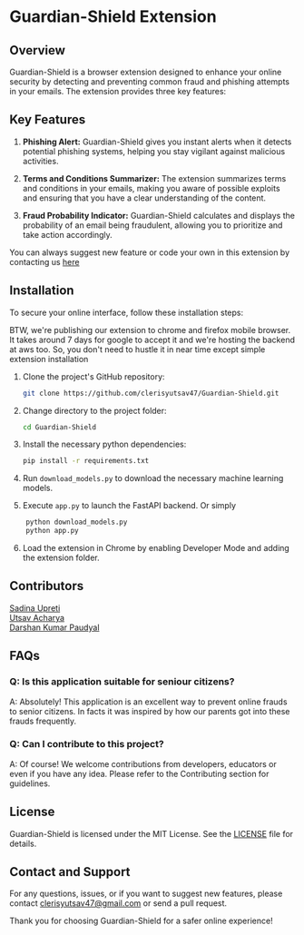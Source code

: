 # Guardian-Shield Extension

## Overview

Guardian-Shield is a browser extension designed to enhance your online security by detecting and preventing common fraud and phishing attempts in your emails. The extension provides three key features:

## Key Features

1. **Phishing Alert:** Guardian-Shield gives you instant alerts when it detects potential phishing systems, helping you stay vigilant against malicious activities.

2. **Terms and Conditions Summarizer:** The extension summarizes terms and conditions in your emails, making you aware of possible exploits and ensuring that you have a clear understanding of the content.

3. **Fraud Probability Indicator:** Guardian-Shield calculates and displays the probability of an email being fraudulent, allowing you to prioritize and take action accordingly.

You can always suggest new feature or code your own in this extension by contacting us [here](#contact-and-support)

## Installation

To secure your online interface, follow these installation steps:

BTW, we're publishing our extension to chrome and firefox mobile browser. It takes around 7 days for google to accept it and we're hosting the backend at aws too. So, you don't need to hustle it in near time except simple extension installation

1. Clone the project's GitHub repository:

   ```bash
   git clone https://github.com/clerisyutsav47/Guardian-Shield.git
   ```
2. Change directory to the project folder:

    ```bash
    cd Guardian-Shield
    ```

3. Install the necessary python dependencies:

    ```bash
    pip install -r requirements.txt
    ```
3. Run `download_models.py` to download the necessary machine learning models.
4. Execute `app.py` to launch the FastAPI backend.
Or simply
```bash
    python download_models.py
    python app.py
```

6. Load the extension in Chrome by enabling Developer Mode and adding the extension folder.

## Contributors

[Sadina Upreti](https://github.com/Sadina61)    
[Utsav Acharya](https://github.com/clerisyutsav47)    
[Darshan Kumar Paudyal](https://github.com/Darshan808)    

## FAQs

### Q: Is this application suitable for seniour citizens?
A: Absolutely! This application is an excellent way to prevent online frauds to senior citizens. In facts it was inspired by how our parents got into these frauds frequently.

### Q: Can I contribute to this project?
A: Of course! We welcome contributions from developers, educators or even if you have any idea. Please refer to the Contributing section for guidelines.

## License

Guardian-Shield is licensed under the MIT License. See the [LICENSE](LICENSE) file for details.

## Contact and Support

For any questions, issues, or if you want to suggest new features, please contact clerisyutsav47@gmail.com or send a pull request.

Thank you for choosing Guardian-Shield for a safer online experience!
